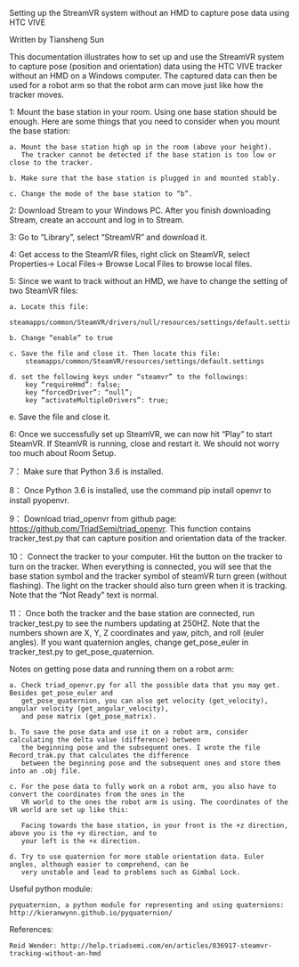 Setting up the StreamVR system without an HMD to capture pose data using HTC VIVE

Written by Tiansheng Sun

This documentation illustrates how to set up and use the StreamVR system to capture pose (position and orientation) data using the HTC VIVE tracker without an HMD on a Windows computer. The captured data can then be used for a robot arm so that the robot arm can move just like how the tracker moves. 

1:  Mount the base station in your room. Using one base station should be enough. Here are some things that you need to consider when you mount the base station:

	a. Mount the base station high up in the room (above your height). 
	   The tracker cannot be detected if the base station is too low or close to the tracker.

	b. Make sure that the base station is plugged in and mounted stably. 

	c. Change the mode of the base station to “b”.


2:  Download Stream to your Windows PC. After you finish downloading Stream, create an account and log in to Stream. 


3:  Go to “Library”, select “StreamVR” and download it.  


4: Get access to the SteamVR files, right click on SteamVR, select Properties-> Local Files-> Browse Local Files to browse local files. 


5:  Since we want to track without an HMD, we have to change the setting of two SteamVR files:

	a. Locate this file: 
	    steamapps/common/SteamVR/drivers/null/resources/settings/default.settings

	b. Change “enable” to true 

	c. Save the file and close it. Then locate this file: 
	    steamapps/common/SteamVR/resources/settings/default.settings

	d. set the following keys under “steamvr” to the followings:
	    key “requireHmd”: false;
	    key “forcedDriver”: “null”;	
	    key “activateMultipleDrivers”: true;

e. Save the file and close it.


6:  Once we successfully set up SteamVR, we can now hit “Play” to start SteamVR. If SteamVR is running, close and restart it. We should not worry too much about Room Setup.


7：  Make sure that Python 3.6 is installed. 


8：  Once Python 3.6 is installed, use the command pip install openvr to install pyopenvr.


9：  Download triad_openvr from github page: https://github.com/TriadSemi/triad_openvr. This function contains tracker_test.py that can capture position and orientation data of the tracker.


10：  Connect the tracker to your computer. Hit the button on the tracker to turn on the tracker. When everything is connected, you will see that the base station symbol and the tracker symbol of steamVR turn green (without flashing). The light on the tracker should also turn green when it is tracking. Note that the “Not Ready” text is normal. 


11：  Once both the tracker and the base station are connected, run tracker_test.py to see the numbers updating at 250HZ. Note that the numbers shown are X, Y, Z coordinates and yaw, pitch, and roll (euler angles). If you want quaternion angles, change get_pose_euler in tracker_test.py to get_pose_quaternion. 


Notes on getting pose data and running them on a robot arm:
	
	a. Check triad_openvr.py for all the possible data that you may get. Besides get_pose_euler and 
	   get_pose_quaternion, you can also get velocity (get_velocity), angular velocity (get_angular_velocity), 
	   and pose matrix (get_pose_matrix). 

	b. To save the pose data and use it on a robot arm, consider calculating the delta value (difference) between 
	   the beginning pose and the subsequent ones. I wrote the file Record_trak.py that calculates the difference 
	   between the beginning pose and the subsequent ones and store them into an .obj file.

	c. For the pose data to fully work on a robot arm, you also have to convert the coordinates from the ones in the 
	   VR world to the ones the robot arm is using. The coordinates of the VR world are set up like this:
	   
	   Facing towards the base station, in your front is the +z direction, above you is the +y direction, and to 
	   your left is the +x direction.

	d. Try to use quaternion for more stable orientation data. Euler angles, although easier to comprehend, can be 
	   very unstable and lead to problems such as Gimbal Lock. 

Useful python module:

	pyquaternion, a python module for representing and using quaternions: http://kieranwynn.github.io/pyquaternion/
	
References:

	Reid Wender: http://help.triadsemi.com/en/articles/836917-steamvr-tracking-without-an-hmd
